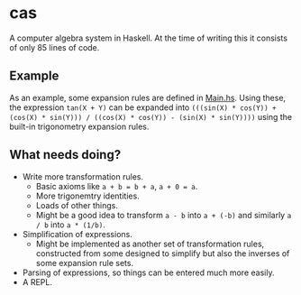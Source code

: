 # cas

A computer algebra system in Haskell. At the time of writing this it consists of only 85 lines of code.

## Example

As an example, some expansion rules are defined in [Main.hs](Main.hs). Using these, the expression `tan(X + Y)` can be expanded into `(((sin(X) * cos(Y)) + (cos(X) * sin(Y))) / ((cos(X) * cos(Y)) - (sin(X) * sin(Y))))` using the built-in trigonometry expansion rules.

## What needs doing?

 - Write more transformation rules.
     - Basic axioms like `a + b = b + a`, `a + 0 = a`.
     - More trigonemtry identities.
     - Loads of other things.
     - Might be a good idea to transform `a - b` into `a + (-b)` and similarly `a / b` into `a * (1/b)`.
 - Simplification of expressions.
     - Might be implemented as another set of transformation rules, constructed from some designed to simplify but also the inverses of some expansion rule sets.
 - Parsing of expressions, so things can be entered much more easily.
 - A REPL.
